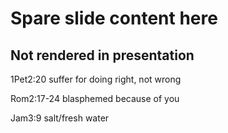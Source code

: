 # Spare slide content here
## Not rendered in presentation

>>>
1Pet2:20 suffer for doing right, not wrong

Rom2:17-24 blasphemed because of you

Jam3:9 salt/fresh water
